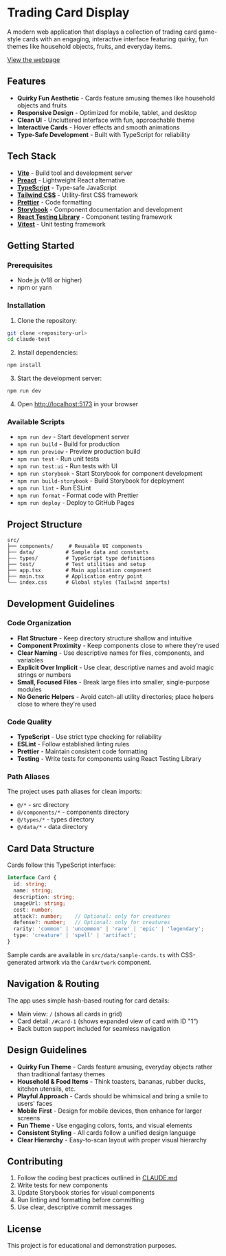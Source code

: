 # Trading Card Display

A modern web application that displays a collection of trading card game-style cards with an
engaging, interactive interface featuring quirky, fun themes like household objects, fruits, and everyday items.

[View the webpage](https://noahsug.github.io/claude-test/)

## Features

- **Quirky Fun Aesthetic** - Cards feature amusing themes like household objects and fruits
- **Responsive Design** - Optimized for mobile, tablet, and desktop
- **Clean UI** - Uncluttered interface with fun, approachable theme
- **Interactive Cards** - Hover effects and smooth animations
- **Type-Safe Development** - Built with TypeScript for reliability

## Tech Stack

- **[Vite](https://vitejs.dev/)** - Build tool and development server
- **[Preact](https://preactjs.com/)** - Lightweight React alternative
- **[TypeScript](https://www.typescriptlang.org/)** - Type-safe JavaScript
- **[Tailwind CSS](https://tailwindcss.com/)** - Utility-first CSS framework
- **[Prettier](https://prettier.io/)** - Code formatting
- **[Storybook](https://storybook.js.org/)** - Component documentation and development
- **[React Testing Library](https://testing-library.com/)** - Component testing framework
- **[Vitest](https://vitest.dev/)** - Unit testing framework

## Getting Started

### Prerequisites

- Node.js (v18 or higher)
- npm or yarn

### Installation

1. Clone the repository:

```bash
git clone <repository-url>
cd claude-test
```

2. Install dependencies:

```bash
npm install
```

3. Start the development server:

```bash
npm run dev
```

4. Open [http://localhost:5173](http://localhost:5173) in your browser

### Available Scripts

- `npm run dev` - Start development server
- `npm run build` - Build for production
- `npm run preview` - Preview production build
- `npm run test` - Run unit tests
- `npm run test:ui` - Run tests with UI
- `npm run storybook` - Start Storybook for component development
- `npm run build-storybook` - Build Storybook for deployment
- `npm run lint` - Run ESLint
- `npm run format` - Format code with Prettier
- `npm run deploy` - Deploy to GitHub Pages

## Project Structure

```
src/
├── components/     # Reusable UI components
├── data/          # Sample data and constants
├── types/         # TypeScript type definitions
├── test/          # Test utilities and setup
├── app.tsx        # Main application component
├── main.tsx       # Application entry point
└── index.css      # Global styles (Tailwind imports)
```

## Development Guidelines

### Code Organization

- **Flat Structure** - Keep directory structure shallow and intuitive
- **Component Proximity** - Keep components close to where they're used
- **Clear Naming** - Use descriptive names for files, components, and variables
- **Explicit Over Implicit** - Use clear, descriptive names and avoid magic strings or numbers
- **Small, Focused Files** - Break large files into smaller, single-purpose modules
- **No Generic Helpers** - Avoid catch-all utility directories; place helpers close to where they're used

### Code Quality

- **TypeScript** - Use strict type checking for reliability
- **ESLint** - Follow established linting rules
- **Prettier** - Maintain consistent code formatting
- **Testing** - Write tests for components using React Testing Library

### Path Aliases

The project uses path aliases for clean imports:

- `@/*` - src directory
- `@/components/*` - components directory
- `@/types/*` - types directory
- `@/data/*` - data directory

## Card Data Structure

Cards follow this TypeScript interface:

```typescript
interface Card {
  id: string;
  name: string;
  description: string;
  imageUrl: string;
  cost: number;
  attack?: number;    // Optional: only for creatures
  defense?: number;   // Optional: only for creatures  
  rarity: 'common' | 'uncommon' | 'rare' | 'epic' | 'legendary';
  type: 'creature' | 'spell' | 'artifact';
}
```

Sample cards are available in `src/data/sample-cards.ts` with CSS-generated artwork via the `CardArtwork` component.

## Navigation & Routing

The app uses simple hash-based routing for card details:

- Main view: `/` (shows all cards in grid)
- Card detail: `/#card-1` (shows expanded view of card with ID "1")
- Back button support included for seamless navigation

## Design Guidelines

- **Quirky Fun Theme** - Cards feature amusing, everyday objects rather than traditional fantasy themes
- **Household & Food Items** - Think toasters, bananas, rubber ducks, kitchen utensils, etc.
- **Playful Approach** - Cards should be whimsical and bring a smile to users' faces
- **Mobile First** - Design for mobile devices, then enhance for larger screens
- **Fun Theme** - Use engaging colors, fonts, and visual elements
- **Consistent Styling** - All cards follow a unified design language
- **Clear Hierarchy** - Easy-to-scan layout with proper visual hierarchy

## Contributing

1. Follow the coding best practices outlined in [CLAUDE.md](./CLAUDE.md)
2. Write tests for new components
3. Update Storybook stories for visual components
4. Run linting and formatting before committing
5. Use clear, descriptive commit messages

## License

This project is for educational and demonstration purposes.
